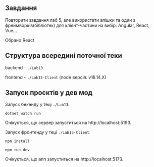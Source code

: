 ## Завдання

Повторити завдання лаб 5, але використати апішки та один з фреймворків(бібліотек) для клієнт-частини на вибір: Angular, React, Vue...

Обрано React

## Структура всередині поточної теки

backend - `./Lab13`

frontend - `./Lab13-Client` (node версія: v18.14.X)

## Запуск проєктів у дев мод

Запуск бекенду у теці `./Lab13`:

```
dotnet watch run
```

Очікується, що сервер запуститься на http://localhost:5193.

Запуск фронтенду у теці `./Lab13-Client`:

```
npm install

npm run dev
```

Очікується, що апп запуститься на http://localhost:5173.
